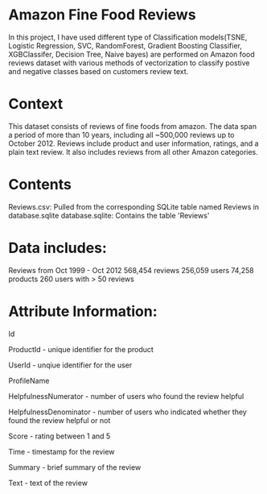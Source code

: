 # Amazon Fine Food Reviews

In this project, I have used different type of Classification models(TSNE, Logistic Regression, SVC, RandomForest, Gradient Boosting Classifier, XGBClassifer, Decision Tree, Naive bayes) are performed on Amazon food reviews dataset with various methods of vectorization to classify postive and negative classes based on customers review text.

# Context
This dataset consists of reviews of fine foods from amazon. The data span a period of more than 10 years, including all ~500,000 reviews up to October 2012. Reviews include product and user information, ratings, and a plain text review. It also includes reviews from all other Amazon categories.

# Contents
Reviews.csv: Pulled from the corresponding SQLite table named Reviews in database.sqlite
database.sqlite: Contains the table 'Reviews'

# Data includes:

Reviews from Oct 1999 - Oct 2012
568,454 reviews
256,059 users
74,258 products
260 users with > 50 reviews

# Attribute Information:

Id

ProductId - unique identifier for the product

UserId - unqiue identifier for the user

ProfileName

HelpfulnessNumerator - number of users who found the review helpful

HelpfulnessDenominator - number of users who indicated whether they found the review helpful or not

Score - rating between 1 and 5

Time - timestamp for the review

Summary - brief summary of the review

Text - text of the review

